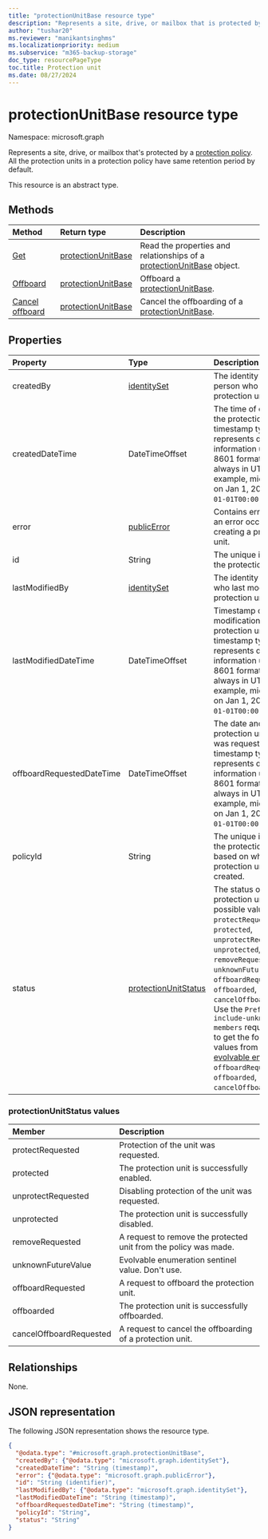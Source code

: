 ```yaml
---
title: "protectionUnitBase resource type"
description: "Represents a site, drive, or mailbox that is protected by a protection policy."
author: "tushar20"
ms.reviewer: "manikantsinghms"
ms.localizationpriority: medium
ms.subservice: "m365-backup-storage"
doc_type: resourcePageType
toc.title: Protection unit
ms.date: 08/27/2024
---
```


# protectionUnitBase resource type

Namespace: microsoft.graph

Represents a site, drive, or mailbox that's protected by a [protection policy](protectionpolicybase.md). All the protection units in a protection policy have same retention period by default.

This resource is an abstract type.

## Methods
|Method|Return type|Description|
|:---|:---|:---|
|[Get](../api/protectionunitbase-get.md)|[protectionUnitBase](../resources/protectionunitbase.md)|Read the properties and relationships of a [protectionUnitBase](../resources/protectionunitbase.md) object.|
|[Offboard](../api/protectionunitbase-offboard.md)|[protectionUnitBase](../resources/protectionunitbase.md)|Offboard a [protectionUnitBase](../resources/protectionunitbase.md).|
|[Cancel offboard](../api/protectionunitbase-cancelOffboard.md)|[protectionUnitBase](../resources/protectionunitbase.md)|Cancel the offboarding of a [protectionUnitBase](../resources/protectionunitbase.md).|

## Properties
|Property|Type|Description|
|:---|:---|:---|
|createdBy|[identitySet](../resources/identityset.md)|The identity of the person who created the protection unit.|
|createdDateTime|DateTimeOffset|The time of creation of the protection unit. The timestamp type represents date and time information using ISO 8601 format and is always in UTC. For example, midnight UTC on Jan 1, 2014 is `2014-01-01T00:00:00Z`.|
|error|[publicError](../resources/publicerror.md)|Contains error details if an error occurred while creating a protection unit.|
|id|String|The unique identifier of the protection unit.|
|lastModifiedBy|[identitySet](../resources/identityset.md)|The identity of person who last modified the protection unit.|
|lastModifiedDateTime|DateTimeOffset|Timestamp of the last modification of this protection unit. The timestamp type represents date and time information using ISO 8601 format and is always in UTC. For example, midnight UTC on Jan 1, 2014 is `2014-01-01T00:00:00Z`.|
|offboardRequestedDateTime|DateTimeOffset|The date and time when protection unit offboard was requested. The timestamp type represents date and time information using ISO 8601 format and is always in UTC. For example, midnight UTC on Jan 1, 2014 is `2014-01-01T00:00:00Z`.|
|policyId|String|The unique identifier of the protection policy based on which protection unit was created.|
|status|[protectionUnitStatus](../resources/protectionunitbase.md#protectionunitstatus-values)|The status of the protection unit. The possible values are: `protectRequested`, `protected`, `unprotectRequested`, `unprotected`, `removeRequested`, `unknownFutureValue`, `offboardRequested`, `offboarded`, `cancelOffboardRequested`. Use the `Prefer: include-unknown-enum-members` request header to get the following values from this [evolvable enum](/graph/best-practices-concept#handling-future-members-in-evolvable-enumerations): `offboardRequested`, `offboarded`, `cancelOffboardRequested`.|

### protectionUnitStatus values
|Member | Description |
|:------|:------------|
|protectRequested | Protection of the unit was requested. |
|protected | The protection unit is successfully enabled.|
|unprotectRequested | Disabling protection of the unit was requested. |
|unprotected | The protection unit is successfully disabled.|
|removeRequested |A request to remove the protected unit from the policy was made. |
|unknownFutureValue | Evolvable enumeration sentinel value. Don't use.|
|offboardRequested |A request to offboard the protection unit. |
|offboarded |The protection unit is successfully offboarded. |
|cancelOffboardRequested |A request to cancel the offboarding of a protection unit. |

## Relationships
None.

## JSON representation
The following JSON representation shows the resource type.
<!-- {
  "blockType": "resource",
  "keyProperty": "id",
  "@odata.type": "microsoft.graph.protectionUnitBase",
  "baseType": "microsoft.graph.entity",
  "openType": false
}
-->
``` json
{
  "@odata.type": "#microsoft.graph.protectionUnitBase",
  "createdBy": {"@odata.type": "microsoft.graph.identitySet"},
  "createdDateTime": "String (timestamp)",
  "error": {"@odata.type": "microsoft.graph.publicError"},
  "id": "String (identifier)",
  "lastModifiedBy": {"@odata.type": "microsoft.graph.identitySet"},
  "lastModifiedDateTime": "String (timestamp)",
  "offboardRequestedDateTime": "String (timestamp)",
  "policyId": "String",
  "status": "String"
}
```

